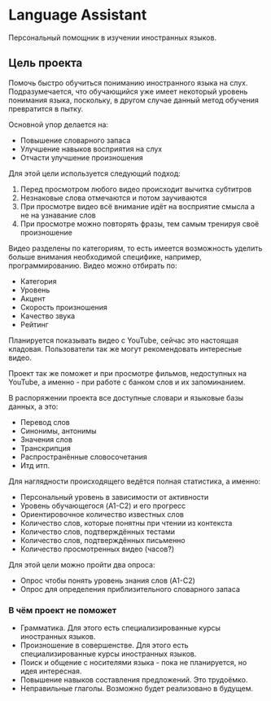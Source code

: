 # Language Assistant

Персональный помощник в изучении иностранных языков.

## Цель проекта

Помочь быстро обучиться пониманию иностранного языка на слух. Подразумечается, что обучающийся уже имеет некоторый уровень понимания языка, поскольку, в другом случае данный метод обучения превратится в пытку.

Основной упор делается на:

* Повышение словарного запаса
* Улучшение навыков восприятия на слух
* Отчасти улучшение произношения

Для этой цели используется следующий подход:

1. Перед просмотром любого видео происходит вычитка субтитров
2. Незнаковые слова отмечаются и потом заучиваются
3. При просмотре видео всё внимание идёт на восприятие смысла а не на узнавание слов
4. При просмотре можно повторять фразы, тем самым тренируя своё произношение

Видео разделены по категориям, то есть имеется возможность уделить больше внимания необходимой специфике, например, программированию. Видео можно отбирать по:

* Категория
* Уровень
* Акцент
* Скорость произношения
* Качество звука 
* Рейтинг

Планируется показывать видео с YouTube, сейчас это настоящая кладовая. Пользователи так же могут рекомендовать интересные видео.

Проект так же поможет и при просмотре фильмов, недоступных на YouTube, а именно - при работе с банком слов и их запоминанием.

В распоряжении проекта все доступные словари и языковые базы данных, а это:

* Перевод слов
* Синонимы, антонимы
* Значения слов
* Транскрипция
* Распространённые словосочетания
* Итд итп.

Для наглядности происходящего ведётся полная статистика, а именно:

* Персональный уровень в зависимости от активности
* Уровень обучающегося (A1-C2) и его прогресс
* Ориентировочное количество известных слов
* Количество слов, которые понятны при чтении из контекста
* Количество слов, подтверждённых тестами
* Количество слов, подтверждённых письменно
* Количество просмотренных видео (часов?)

Для этой цели можно пройти два опроса:

* Опрос чтобы понять уровень знания слов (A1-C2)
* Опрос для определения приблизительного словарного запаса

### В чём проект не поможет

* Грамматика. Для этого есть специализированные курсы иностранных языков.
* Произношение в совершенстве. Для этого есть специализированные курсы иностранных языков.
* Поиск и общение с носителями языка - пока не планируется, но идея интересная.
* Повышение навыков составления предложений. Это трудоёмко.
* Неправильные глаголы. Возможно будет реализовано в будущем.

